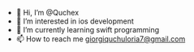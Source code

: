 - 👋 Hi, I’m @Quchex
- 👀 I’m interested in ios development
- 🌱 I’m currently learning swift programming
- 📫 How to reach me giorgiquchuloria7@gmail.com

<!---
Quchex/Quchex is a ✨ special ✨ repository because its `README.md` (this file) appears on your GitHub profile.
You can click the Preview link to take a look at your changes.
--->

